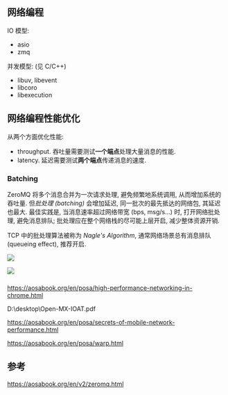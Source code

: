 ## 网络编程

IO 模型:
- asio 
- zmq

并发模型: (见 C/C++)
- libuv, libevent 
- libcoro 
- libexecution


## 网络编程性能优化

从两个方面优化性能:
- throughput. 吞吐量需要测试**一个端点**处理大量消息的性能.
- latency. 延迟需要测试**两个端点**传递消息的速度.

### Batching 

ZeroMQ 将多个消息合并为一次请求处理, 避免频繁地系统调用, 从而增加系统的吞吐量. 但*批处理 (batching)* 会增加延迟, 同一批次的最先抵达的网络包, 其延迟也最大. 最佳实践是, 当消息速率超过网络带宽 (bps, msg/s...) 时, 打开网络批处理, 避免消息排队; 批处理应在整个网络栈的尽可能上层开启, 减少整体资源开销.

TCP 中的批处理算法被称为 *Nagle's Algorithm*, 通常网络场景总有消息排队 (queueing effect), 推荐开启.

![](../../../attach/Pasted%20image%2020250503221227.avif)

![](../../../attach/Pasted%20image%2020250503221234.avif)

### 

https://aosabook.org/en/posa/high-performance-networking-in-chrome.html

D:\desktop\Open-MX-IOAT.pdf

https://aosabook.org/en/posa/secrets-of-mobile-network-performance.html

https://aosabook.org/en/posa/warp.html

## 参考

https://aosabook.org/en/v2/zeromq.html